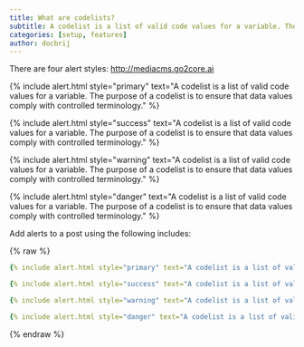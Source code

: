 ```yaml
---
title: What are codelists?
subtitle: A codelist is a list of valid code values for a variable. The purpose of a codelist is to ensure that data values comply with controlled terminology.
categories: [setup, features]
author: docbrij
---
```


There are four alert styles: http://mediacms.go2core.ai


{% include alert.html style="primary" text="A codelist is a list of valid code values for a variable. The purpose of a codelist is to ensure that data values comply with controlled terminology." %}

{% include alert.html style="success" text="A codelist is a list of valid code values for a variable. The purpose of a codelist is to ensure that data values comply with controlled terminology." %}

{% include alert.html style="warning" text="A codelist is a list of valid code values for a variable. The purpose of a codelist is to ensure that data values comply with controlled terminology." %}

{% include alert.html style="danger" text="A codelist is a list of valid code values for a variable. The purpose of a codelist is to ensure that data values comply with controlled terminology." %}

Add alerts to a post using the following includes:

{% raw %}
```yaml
{% include alert.html style="primary" text="A codelist is a list of valid code values for a variable. The purpose of a codelist is to ensure that data values comply with controlled terminology." %}

{% include alert.html style="success" text="A codelist is a list of valid code values for a variable. The purpose of a codelist is to ensure that data values comply with controlled terminology." %}

{% include alert.html style="warning" text="A codelist is a list of valid code values for a variable. The purpose of a codelist is to ensure that data values comply with controlled terminology." %}

{% include alert.html style="danger" text="A codelist is a list of valid code values for a variable. The purpose of a codelist is to ensure that data values comply with controlled terminology." %}
```
{% endraw %}


